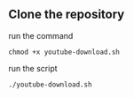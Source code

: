 ## Clone the repository
run the command
```
chmod +x youtube-download.sh
```
run the script
```
./youtube-download.sh
```
